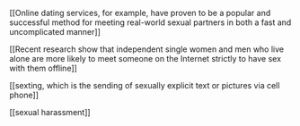 [[Online dating services, for example, have proven to be a popular and successful method for meeting real-world sexual partners in both a fast and uncomplicated manner]]

[[Recent research show that independent single women and men who live alone are more likely to meet someone on the Internet strictly to have sex with them offline]]

[[sexting, which is the sending of sexually explicit text or pictures via cell phone]]

[[sexual harassment]]

